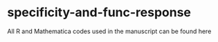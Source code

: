 # specificity-and-func-response
All R and Mathematica codes used in the manuscript can be found here
